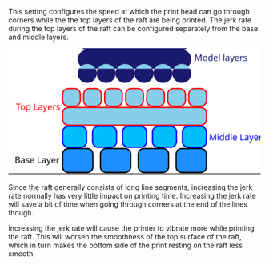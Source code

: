 This setting configures the speed at which the print head can go through corners while the the top layers of the raft are being printed. The jerk rate during the top layers of the raft can be configured separately from the base and middle layers.

![Where the top layers are located in the raft](images/raft_dimensions_simplified.svg)

Since the raft generally consists of long line segments, increasing the jerk rate normally has very little impact on printing time. Increasing the jerk rate will save a bit of time when going through corners at the end of the lines though.

Increasing the jerk rate will cause the printer to vibrate more while printing the raft. This will worsen the smoothness of the top surface of the raft, which in turn makes the bottom side of the print resting on the raft less smooth.